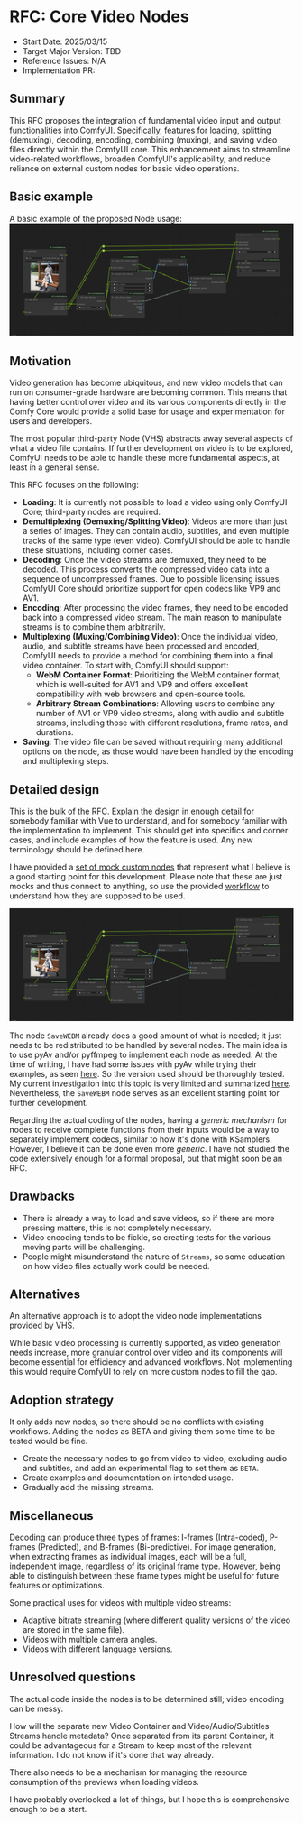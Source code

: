 # RFC: Core Video Nodes

- Start Date: 2025/03/15
- Target Major Version: TBD
- Reference Issues: N/A
- Implementation PR: 

## Summary

This RFC proposes the integration of fundamental video input and output functionalities into ComfyUI. Specifically, features for loading, splitting (demuxing), decoding, encoding, combining (muxing), and saving video files directly within the ComfyUI core. This enhancement aims to streamline video-related workflows, broaden ComfyUI's applicability, and reduce reliance on external custom nodes for basic video operations.

## Basic example

A basic example of the proposed Node usage:
![alt text](../assets/core-video-nodes/workflow.svg)
## Motivation

Video generation has become ubiquitous, and new video models that can run on consumer-grade hardware are becoming common. This means that having better control over video and its various components directly in the Comfy Core would provide a solid base for usage and experimentation for users and developers.

The most popular third-party Node (VHS) abstracts away several aspects of what a video file contains. If further development on video is to be explored, ComfyUI needs to be able to handle these more fundamental aspects, at least in a general sense.

This RFC focuses on the following:
- **Loading**: It is currently not possible to load a video using only ComfyUI Core; third-party nodes are required. 
- **Demultiplexing (Demuxing/Splitting Video)**: Videos are more than just a series of images. They can contain audio, subtitles, and even multiple tracks of the same type (even video). ComfyUI should be able to handle these situations, including corner cases.
- **Decoding**: Once the video streams are demuxed, they need to be decoded. This process converts the compressed video data into a sequence of uncompressed frames. Due to possible licensing issues, ComfyUI Core should prioritize support for open codecs like VP9 and AV1.
- **Encoding**: After processing the video frames, they need to be encoded back into a compressed video stream. The main reason to manipulate streams is to combine them arbitrarily. 
- **Multiplexing (Muxing/Combining Video)**: Once the individual video, audio, and subtitle streams have been processed and encoded, ComfyUI needs to provide a method for combining them into a final video container. To start with, ComfyUI should support:
    - **WebM Container Format**: Prioritizing the WebM container format, which is well-suited for AV1 and VP9 and offers excellent compatibility with web browsers and open-source tools.
    - **Arbitrary Stream Combinations**: Allowing users to combine any number of AV1 or VP9 video streams, along with audio and subtitle streams, including those with different resolutions, frame rates, and durations.
- **Saving**: The video file can be saved without requiring many additional options on the node, as those would have been handled by the encoding and multiplexing steps.

## Detailed design

This is the bulk of the RFC. Explain the design in enough detail for somebody
familiar with Vue to understand, and for somebody familiar with the
implementation to implement. This should get into specifics and corner cases,
and include examples of how the feature is used. Any new terminology should be
defined here.

I have provided a [set of mock custom nodes](https://github.com/Immac/ComfyUI-CoreVideoMocks) that represent what I believe is a good starting point for this development. Please note that these are just mocks and thus connect to anything, so use the provided [workflow](https://github.com/Immac/ComfyUI-CoreVideoMocks/blob/master/Mock%20Video%20Workflows.json) to understand 
how they are supposed to be used.

![alt text](../assets/core-video-nodes/workflow.svg)

The node `SaveWEBM` already does a good amount of what is needed; it just needs to be redistributed to be handled by several nodes. The main idea is to use pyAv and/or pyffmpeg to implement each node as needed. At the time of writing, I have had some issues with pyAv while trying their examples, as seen [here](https://github.com/PyAV-Org/PyAV/discussions/1769). So the version used should be thoroughly tested.
My current investigation into this topic is very limited and summarized [here](https://github.com/Immac/video_manipulation_with_python). Nevertheless, the `SaveWEBM` node serves as an excellent starting point for further development.

Regarding the actual coding of the nodes, having a _generic mechanism_ for nodes to receive complete functions from their inputs would be a way to separately implement codecs, similar to how it's done with KSamplers. However, I believe it can be done even more _generic_. I have not studied the code extensively enough for a formal proposal, but that might soon be an RFC.

## Drawbacks

- There is already a way to load and save videos, so if there are more pressing matters, this is not completely necessary.
- Video encoding tends to be fickle, so creating tests for the various moving parts will be challenging.
- People might misunderstand the nature of `Streams`, so some education on how video files actually work could be needed.

## Alternatives

An alternative approach is to adopt the video node implementations provided by VHS.

While basic video processing is currently supported, as video generation needs increase, more granular control over video and its components will become essential for efficiency and advanced workflows. Not implementing this would require ComfyUI to rely on more custom nodes to fill the gap.

## Adoption strategy

It only adds new nodes, so there should be no conflicts with existing workflows. Adding the nodes as BETA and giving them some time to be tested would be fine.

- Create the necessary nodes to go from video to video, excluding audio and subtitles, and add an experimental flag to set them as `BETA`.
- Create examples and documentation on intended usage.
- Gradually add the missing streams.

## Miscellaneous

Decoding can produce three types of frames: I-frames (Intra-coded), P-frames (Predicted), and B-frames (Bi-predictive). For image generation, when extracting frames as individual images, each will be a full, independent image, regardless of its original frame type. However, being able to distinguish between these frame types might be useful for future features or optimizations.

Some practical uses for videos with multiple video streams:
- Adaptive bitrate streaming (where different quality versions of the video are stored in the same file).
- Videos with multiple camera angles.
- Videos with different language versions.

## Unresolved questions

The actual code inside the nodes is to be determined still; video encoding can be messy.

How will the separate new Video Container and Video/Audio/Subtitles Streams handle metadata? Once separated from its parent Container, it could be advantageous for a Stream to keep most of the relevant information. I do not know if it's done that way already.

There also needs to be a mechanism for managing the resource consumption of the previews when loading videos.

I have probably overlooked a lot of things, but I hope this is comprehensive enough to be a start.
